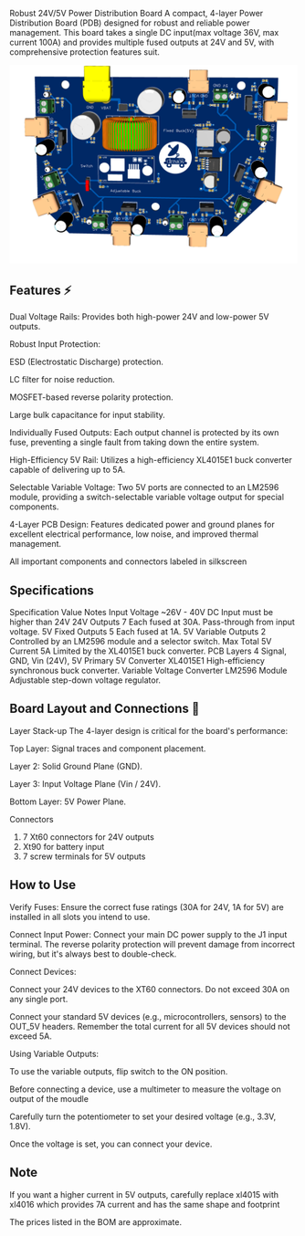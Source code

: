 Robust 24V/5V Power Distribution Board
A compact, 4-layer Power Distribution Board (PDB) designed for robust and reliable power management. This board takes a single DC input(max voltage 36V, max current 100A) and provides multiple fused outputs at 24V and 5V, with comprehensive protection features suit.

![Alt text](3D_Image_PDN.png)

## Features ⚡️
Dual Voltage Rails: Provides both high-power 24V and low-power 5V outputs.

Robust Input Protection:

ESD (Electrostatic Discharge) protection.

LC filter for noise reduction.

MOSFET-based reverse polarity protection.

Large bulk capacitance for input stability.

Individually Fused Outputs: Each output channel is protected by its own fuse, preventing a single fault from taking down the entire system.

High-Efficiency 5V Rail: Utilizes a high-efficiency XL4015E1 buck converter capable of delivering up to 5A.

Selectable Variable Voltage: Two 5V ports are connected to an LM2596 module, providing a switch-selectable variable voltage output for special components.

4-Layer PCB Design: Features dedicated power and ground planes for excellent electrical performance, low noise, and improved thermal management.

All important components and connectors labeled in silkscreen

## Specifications
Specification	Value	Notes
Input Voltage	~26V - 40V DC	Input must be higher than 24V
24V Outputs	7	Each fused at 30A. Pass-through from input voltage.
5V Fixed Outputs	5	Each fused at 1A.
5V Variable Outputs	2	Controlled by an LM2596 module and a selector switch.
Max Total 5V Current	5A	Limited by the XL4015E1 buck converter.
PCB Layers	4	Signal, GND, Vin (24V), 5V
Primary 5V Converter	XL4015E1	High-efficiency synchronous buck converter.
Variable Voltage Converter	LM2596 Module	Adjustable step-down voltage regulator.

## Board Layout and Connections 🔌
Layer Stack-up
The 4-layer design is critical for the board's performance:

Top Layer: Signal traces and component placement.

Layer 2: Solid Ground Plane (GND).

Layer 3: Input Voltage Plane (Vin / 24V).

Bottom Layer: 5V Power Plane.

Connectors
1. 7 Xt60 connectors for 24V outputs
2. Xt90 for battery input
3. 7 screw terminals for 5V outputs

## How to Use
Verify Fuses: Ensure the correct fuse ratings (30A for 24V, 1A for 5V) are installed in all slots you intend to use.

Connect Input Power: Connect your main DC power supply to the J1 input terminal. The reverse polarity protection will prevent damage from incorrect wiring, but it's always best to double-check.

Connect Devices:

Connect your 24V devices to the XT60 connectors. Do not exceed 30A on any single port.

Connect your standard 5V devices (e.g., microcontrollers, sensors) to the OUT_5V headers. Remember the total current for all 5V devices should not exceed 5A.

Using Variable Outputs:

To use the variable outputs, flip switch to the ON position.

Before connecting a device, use a multimeter to measure the voltage on output of the moudle

Carefully turn the potentiometer to set your desired voltage (e.g., 3.3V, 1.8V).

Once the voltage is set, you can connect your device.

## Note
If you want a higher current in 5V outputs, carefully replace xl4015 with xl4016 which provides 7A current and has the same shape and footprint

The prices listed in the BOM are approximate.

